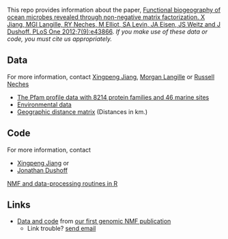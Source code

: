 This repo provides information about the paper, [Functional biogeography of ocean microbes revealed through non-negative matrix factorization. X Jiang, MGI Langille, RY Neches, M Elliot, SA Levin, JA Eisen, JS Weitz and J Dushoff. PLoS One 2012;7(9):e43866](https://www.ncbi.nlm.nih.gov/pubmed/23049741).  _If you make use of these data or code, you must cite us appropriately._

## Data

For more information, contact [Xingpeng Jiang](mailto:xingpengjiang@gmail.com), [Morgan Langille](mailto:morgan.g.i.langille@gmail.com) or
[Russell Neches](mailto:ryneches@gmail.com)

* [The Pfam profile data with 8214 protein families and 46 marine sites](profile.csv)
* [Environmental data](environmental.csv)
* [Geographic distance matrix](Geodist.csv) (Distances in km.)

## Code

For more information, contact

* [Xingpeng Jiang](mailto:xingpengjiang@gmail.com) or
* [Jonathan Dushoff](mailto:dushoff@mcmaster.ca)

[NMF and data-processing routines in R](NMF.R)

## Links

* [Data and code](http://lalashan.mcmaster.ca/theobio/projects/index.php/NMF) from [our first genomic NMF publication](https://link.springer.com/article/10.1007/s00285-011-0428-2)
	* Link trouble? [send email](mailto:dushoff@mcmaster.ca)
